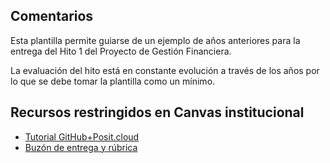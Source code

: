 ## Comentarios

Esta plantilla permite guiarse de un ejemplo de años anteriores para la entrega del Hito 1 del Proyecto de Gestión Financiera.

La evaluación del hito está en constante evolución a través de los años por lo que se debe tomar la plantilla como un mínimo.

## Recursos restringidos en Canvas institucional

- [Tutorial GitHub+Posit.cloud](https://uandes.instructure.com/courses/34934/assignments/193442)
- [Buzón de entrega y rúbrica](https://uandes.instructure.com/courses/34934/assignments/193437?module_item_id=838328)
